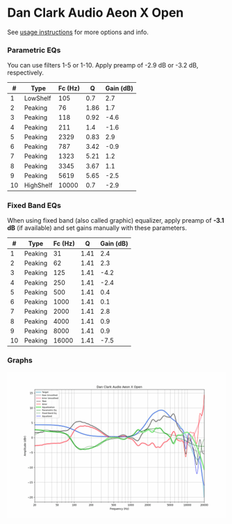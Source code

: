 # Dan Clark Audio Aeon X Open
See [usage instructions](https://github.com/jaakkopasanen/AutoEq#usage) for more options and info.

### Parametric EQs
You can use filters 1-5 or 1-10. Apply preamp of -2.9 dB or -3.2 dB, respectively.

|   # | Type      |   Fc (Hz) |    Q |   Gain (dB) |
|-----|-----------|-----------|------|-------------|
|   1 | LowShelf  |       105 | 0.7  |         2.7 |
|   2 | Peaking   |        76 | 1.86 |         1.7 |
|   3 | Peaking   |       118 | 0.92 |        -4.6 |
|   4 | Peaking   |       211 | 1.4  |        -1.6 |
|   5 | Peaking   |      2329 | 0.83 |         2.9 |
|   6 | Peaking   |       787 | 3.42 |        -0.9 |
|   7 | Peaking   |      1323 | 5.21 |         1.2 |
|   8 | Peaking   |      3345 | 3.67 |         1.1 |
|   9 | Peaking   |      5619 | 5.65 |        -2.5 |
|  10 | HighShelf |     10000 | 0.7  |        -2.9 |

### Fixed Band EQs
When using fixed band (also called graphic) equalizer, apply preamp of **-3.1 dB** (if available) and set gains manually with these parameters.

|   # | Type    |   Fc (Hz) |    Q |   Gain (dB) |
|-----|---------|-----------|------|-------------|
|   1 | Peaking |        31 | 1.41 |         2.4 |
|   2 | Peaking |        62 | 1.41 |         2.3 |
|   3 | Peaking |       125 | 1.41 |        -4.2 |
|   4 | Peaking |       250 | 1.41 |        -2.4 |
|   5 | Peaking |       500 | 1.41 |         0.4 |
|   6 | Peaking |      1000 | 1.41 |         0.1 |
|   7 | Peaking |      2000 | 1.41 |         2.8 |
|   8 | Peaking |      4000 | 1.41 |         0.9 |
|   9 | Peaking |      8000 | 1.41 |         0.9 |
|  10 | Peaking |     16000 | 1.41 |        -7.5 |

### Graphs
![](./Dan%20Clark%20Audio%20Aeon%20X%20Open.png)
